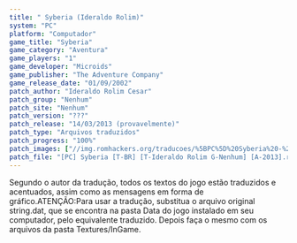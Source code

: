 ```yaml
---
title: " Syberia (Ideraldo Rolim)"
system: "PC"
platform: "Computador"
game_title: "Syberia"
game_category: "Aventura"
game_players: "1"
game_developer: "Microids"
game_publisher: "The Adventure Company"
game_release_date: "01/09/2002"
patch_author: "Ideraldo Rolim Cesar"
patch_group: "Nenhum"
patch_site: "Nenhum"
patch_version: "???"
patch_release: "14/03/2013 (provavelmente)"
patch_type: "Arquivos traduzidos"
patch_progress: "100%"
patch_images: ["//img.romhackers.org/traducoes/%5BPC%5D%20Syberia%20-%20Ideraldo%20Rolim%20-%201.jpg","//img.romhackers.org/traducoes/%5BPC%5D%20Syberia%20-%20Ideraldo%20Rolim%20-%202.jpg","//img.romhackers.org/traducoes/%5BPC%5D%20Syberia%20-%20Ideraldo%20Rolim%20-%203.jpg"]
patch_file: "[PC] Syberia [T-BR] [T-Ideraldo Rolim G-Nenhum] [A-2013].rar"
---
```

Segundo o autor da tradução, todos os textos do jogo estão traduzidos e acentuados, assim como as mensagens em forma de gráfico.ATENÇÃO:Para usar a tradução, substitua o arquivo original string.dat, que se encontra na pasta Data do jogo instalado em seu computador, pelo equivalente traduzido. Depois faça o mesmo com os arquivos da pasta Textures/InGame.